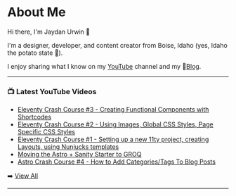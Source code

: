 # About Me

Hi there, I'm Jaydan Urwin 👋

I'm a designer, developer, and content creator from Boise, Idaho (yes, Idaho the potato state 🥔).

I enjoy sharing what I know on my [YouTube](https://youtube.jaydanurwin.com) channel and my 📝[Blog](https://jaydanurwin.com/blog).

--- 

### 📺 Latest YouTube Videos 
<!-- YOUTUBE:START -->
- [Eleventy Crash Course #3 - Creating Functional Components with Shortcodes](https://www.youtube.com/watch?v=ty0_xOxeRCU)
- [Eleventy Crash Course #2 - Using Images, Global CSS Styles, Page Specific CSS Styles](https://www.youtube.com/watch?v=WTVv5IbPN1k)
- [Eleventy Crash Course #1 - Setting up a new 11ty project, creating Layouts, using Nunjucks templates](https://www.youtube.com/watch?v=uzM5lETc6Sg)
- [Moving the Astro + Sanity Starter to GROQ](https://www.youtube.com/watch?v=f0hBC_Df3vc)
- [Astro Crash Course #4 - How to Add Categories/Tags To Blog Posts](https://www.youtube.com/watch?v=m50ITGl8tPI)
<!-- YOUTUBE:END --> 

➡️ [View All](https://youtube.com/jaydanurwin) 

---

<!--
**jaydanurwin/jaydanurwin** is a ✨ _special_ ✨ repository because its `README.md` (this file) appears on your GitHub profile.

Here are some ideas to get you started:

- 🔭 I’m currently working on ...
- 🌱 I’m currently learning ...
- 👯 I’m looking to collaborate on ...
- 🤔 I’m looking for help with ...
- 💬 Ask me about ...
- 📫 How to reach me: ...
- 😄 Pronouns: ...
- ⚡ Fun fact: ...
-->

